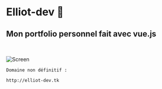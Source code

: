 # Elliot-dev 🎨

## Mon portfolio personnel fait avec vue.js
<br>

![Screen](https://i.ibb.co/wJfjMX8/image.png)

``` 
Domaine non définitif :

http://elliot-dev.tk 
```